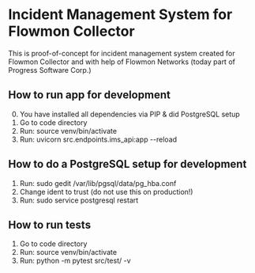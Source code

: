 # Incident Management System for Flowmon Collector
This is proof-of-concept for incident management system created for Flowmon Collector and with help of Flowmon Networks (today part of Progress Software Corp.)

## How to run app for development
0) You have installed all dependencies via PIP & did PostgreSQL setup
1) Go to code directory
2) Run: source venv/bin/activate
3) Run: uvicorn src.endpoints.ims_api:app --reload

## How to do a PostgreSQL setup for development
1) Run: sudo gedit /var/lib/pgsql/data/pg_hba.conf
2) Change ident to trust (do not use this on production!)
3) Run: sudo service postgresql restart

## How to run tests
1) Go to code directory
2) Run: source venv/bin/activate
3) Run: python -m pytest src/test/ -v




